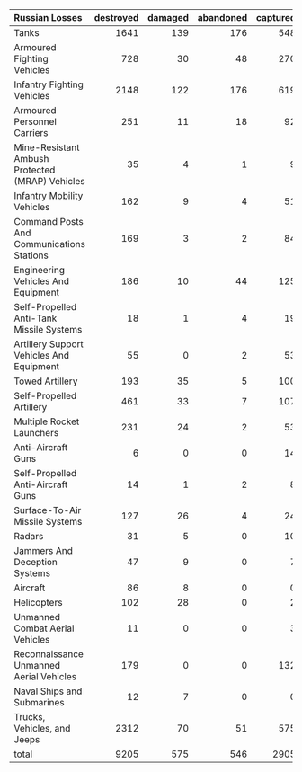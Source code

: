 | Russian Losses                                   |   destroyed |   damaged |   abandoned |   captured |   total |
|:-------------------------------------------------|------------:|----------:|------------:|-----------:|--------:|
| Tanks                                            |        1641 |       139 |         176 |        548 |    2504 |
| Armoured Fighting Vehicles                       |         728 |        30 |          48 |        270 |    1076 |
| Infantry Fighting Vehicles                       |        2148 |       122 |         176 |        619 |    3065 |
| Armoured Personnel Carriers                      |         251 |        11 |          18 |         92 |     372 |
| Mine-Resistant Ambush Protected  (MRAP) Vehicles |          35 |         4 |           1 |          9 |      49 |
| Infantry Mobility Vehicles                       |         162 |         9 |           4 |         51 |     226 |
| Command Posts And Communications Stations        |         169 |         3 |           2 |         84 |     258 |
| Engineering Vehicles And Equipment               |         186 |        10 |          44 |        125 |     365 |
| Self-Propelled Anti-Tank Missile Systems         |          18 |         1 |           4 |         19 |      42 |
| Artillery Support Vehicles And Equipment         |          55 |         0 |           2 |         53 |     110 |
| Towed Artillery                                  |         193 |        35 |           5 |        100 |     333 |
| Self-Propelled Artillery                         |         461 |        33 |           7 |        107 |     608 |
| Multiple Rocket Launchers                        |         231 |        24 |           2 |         53 |     310 |
| Anti-Aircraft Guns                               |           6 |         0 |           0 |         14 |      20 |
| Self-Propelled Anti-Aircraft Guns                |          14 |         1 |           2 |          8 |      25 |
| Surface-To-Air Missile Systems                   |         127 |        26 |           4 |         24 |     181 |
| Radars                                           |          31 |         5 |           0 |         10 |      46 |
| Jammers And Deception Systems                    |          47 |         9 |           0 |          7 |      63 |
| Aircraft                                         |          86 |         8 |           0 |          0 |      94 |
| Helicopters                                      |         102 |        28 |           0 |          2 |     132 |
| Unmanned Combat Aerial Vehicles                  |          11 |         0 |           0 |          3 |      14 |
| Reconnaissance Unmanned Aerial Vehicles          |         179 |         0 |           0 |        132 |     311 |
| Naval Ships and Submarines                       |          12 |         7 |           0 |          0 |      19 |
| Trucks, Vehicles, and Jeeps                      |        2312 |        70 |          51 |        575 |    3008 |
| total                                            |        9205 |       575 |         546 |       2905 |   13231 |